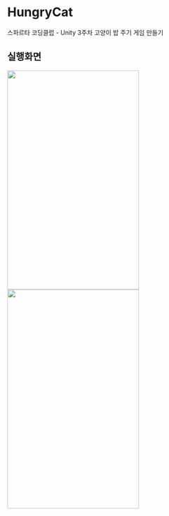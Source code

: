 # HungryCat
스파르타 코딩클럽 - Unity 3주차 고양이 밥 주기 게임 만들기

## 실행화면

<img src="https://user-images.githubusercontent.com/62470991/234935223-f4c0b3f1-2550-4b3c-a8da-f942fa46705a.png" width="300" height="500"/>

<img src="https://user-images.githubusercontent.com/62470991/234937372-2031eba9-2d0f-4291-9301-ff1529cd8683.gif" width="300" height="500"/>